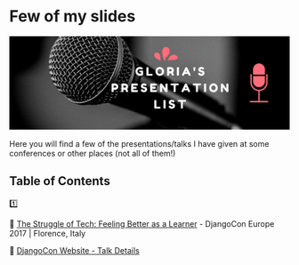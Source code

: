 # Few of my slides

![alt Header image saying Gloria's Presentation List](/header_presentations_repo.png)

Here you will find a few of the presentations/talks I have given at some conferences or other places (not all of them!)


## Table of Contents
:one:

:pencil: [The Struggle of Tech: Feeling Better as a Learner](https://github.com/blossomica/Presentations/blob/master/TheStruggleOfTech.pdf) - DjangoCon Europe 2017 | Florence, Italy

:link: [DjangoCon Website - Talk Details](https://2017.djangocon.eu/schedule/the-struggle-of-tech-feeling-better-as-a-learner/)
